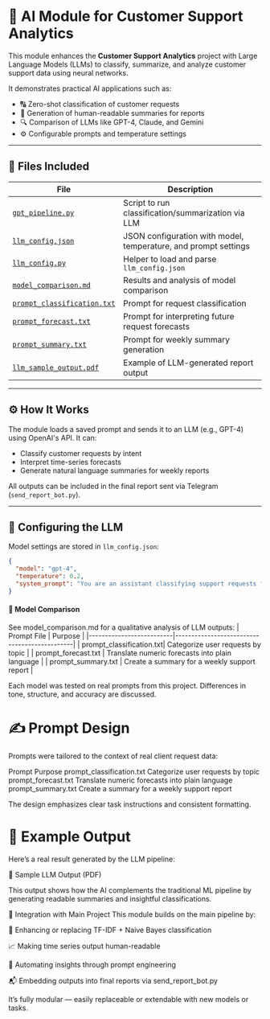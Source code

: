 # 🤖 AI Module for Customer Support Analytics

This module enhances the **Customer Support Analytics** project with Large Language Models (LLMs) to classify, summarize, and analyze customer support data using neural networks.

It demonstrates practical AI applications such as:

- 🔠 Zero-shot classification of customer requests
- 🧾 Generation of human-readable summaries for reports
- 🔍 Comparison of LLMs like GPT-4, Claude, and Gemini
- ⚙️ Configurable prompts and temperature settings

---

## 📁 Files Included

| File | Description |
|------|-------------|
| [`gpt_pipeline.py`](gpt_pipeline.py) | Script to run classification/summarization via LLM |
| [`llm_config.json`](llm_config.json) | JSON configuration with model, temperature, and prompt settings |
| [`llm_config.py`](llm_config.py) | Helper to load and parse `llm_config.json` |
| [`model_comparison.md`](model_comparison.md) | Results and analysis of model comparison |
| [`prompt_classification.txt`](prompt_classification.txt) | Prompt for request classification |
| [`prompt_forecast.txt`](prompt_forecast.txt) | Prompt for interpreting future request forecasts |
| [`prompt_summary.txt`](prompt_summary.txt) | Prompt for weekly summary generation |
| [`llm_sample_output.pdf`](https://github.com/KalinNika/customer-support-analytics/raw/main/ai_module/llm_sample_output.pdf) | Example of LLM-generated report output |

---

## ⚙️ How It Works

The module loads a saved prompt and sends it to an LLM (e.g., GPT-4) using OpenAI's API. It can:

- Classify customer requests by intent
- Interpret time-series forecasts
- Generate natural language summaries for weekly reports

All outputs can be included in the final report sent via Telegram (`send_report_bot.py`).

---

## 🔧 Configuring the LLM

Model settings are stored in `llm_config.json`:

```json
{
  "model": "gpt-4",
  "temperature": 0.2,
  "system_prompt": "You are an assistant classifying support requests for a customer service department..."
}
```


#### 🔬 Model Comparison
See model_comparison.md for a qualitative analysis of LLM outputs:
| Prompt File              | Purpose                                      |
|--------------------------|----------------------------------------------|
| prompt_classification.txt| Categorize user requests by topic            |
| prompt_forecast.txt      | Translate numeric forecasts into plain language |
| prompt_summary.txt       | Create a summary for a weekly support report |


Each model was tested on real prompts from this project. Differences in tone, structure, and accuracy are discussed.

# ✍️ Prompt Design
Prompts were tailored to the context of real client request data:

Prompt	Purpose
prompt_classification.txt	Categorize user requests by topic
prompt_forecast.txt	Translate numeric forecasts into plain language
prompt_summary.txt	Create a summary for a weekly support report

The design emphasizes clear task instructions and consistent formatting.

# 📄 Example Output
Here’s a real result generated by the LLM pipeline:

📎 Sample LLM Output (PDF)

This output shows how the AI complements the traditional ML pipeline by generating readable summaries and insightful classifications.

🧩 Integration with Main Project
This module builds on the main pipeline by:

🔁 Enhancing or replacing TF-IDF + Naive Bayes classification

📈 Making time series output human-readable

🤖 Automating insights through prompt engineering

📬 Embedding outputs into final reports via send_report_bot.py

It’s fully modular — easily replaceable or extendable with new models or tasks.
